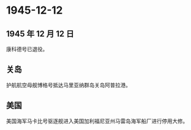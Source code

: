 # 1945-12-12

## 1945 年 12 月 12 日

康科德号已退役。

## 关岛

护航航空母舰博格号抵达马里亚纳群岛关岛阿普拉港。

## 美国

美国海军马卡比号驱逐舰进入美国加利福尼亚州马雷岛海军船厂进行停用大修。

